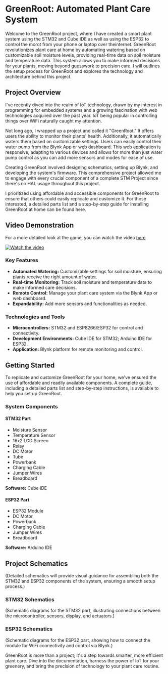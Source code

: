 # GreenRoot: Automated Plant Care System

Welcome to the GreenRoot project, where I have created a smart plant system using the STM32 and Cube IDE as well as using the ESP32 to control the morot from your phone or laptop over theinternet. GreenRoot revolutionizes plant care at home by automating watering based on customizable soil moisture levels, providing real-time data on soil moisture and temperature data. This system allows you to make informed decisions for your plants, moving beyond guesswork to precision care. I will outlines the setup process for GreenRoot and explores the technology and architecture behind this project.

## Project Overview

I've recently dived into the realm of IoT technology, drawn by my interest in programming for embedded systems and a growing fascination with web technologies acquired over the past year. IoT being popular in controlling things over WiFi naturally caught my attention.

Not long ago, I wrapped up a project and called it "GreenRoot." It offers users the ability to monitor their plants' health. Additionally, it automatically waters them based on customizable settings. Users can easily control their water pump from the Blynk App or web dashboard. This web application is responsive, adapting to various devices and allows for more than just water pump control as you can add more sensors and modes for ease of use.

Creating GreenRoot involved designing schematics, setting up Blynk, and developing the system's firmware. This comprehensive project allowed me to engage with every crucial component of a complete STM Project since there's no HAL usage throughout this project.

I prioritized using affordable and accessible components for GreenRoot to ensure that others could easily replicate and customize it. For those interested, a detailed parts list and a step-by-step guide for installing GreenRoot at home can be found here.

## Video Demonstration
For a more detailed look at the game, you can watch the video [here]((https://youtu.be/izzzgu7p95I?si=vIytle1yohXQ31FL))

[![Watch the video](http://img.youtube.com/vi/izzzgu7p95I/0.jpg)](https://youtu.be/izzzgu7p95I?si=vIytle1yohXQ31FL)

### Key Features

- **Automated Watering:** Customizable settings for soil moisture, ensuring plants receive the right amount of water.
- **Real-time Monitoring:** Track soil moisture and temperature data to make informed care decisions.
- **Remote Control:** Manage your plant care system via the Blynk App or web dashboard.
- **Expandability:** Add more sensors and functionalities as needed.

### Technologies and Tools

- **Microcontrollers:** STM32 and ESP8266/ESP32 for control and connectivity.
- **Development Environments:** Cube IDE for STM32; Arduino IDE for ESP32.
- **Application:** Blynk platform for remote monitoring and control.

## Getting Started

To replicate and customize GreenRoot for your home, we've ensured the use of affordable and readily available components. A complete guide, including a detailed parts list and step-by-step instructions, is available to help you set up GreenRoot.

### System Components

#### STM32 Part

- Moisture Sensor
- Temperature Sensor
- 16x2 LCD Screen
- Relay
- DC Motor
- Tube
- Powerbank
- Charging Cable
- Jumper Wires
- Breadboard

**Software:** Cube IDE

#### ESP32 Part

- ESP32 Module
- DC Motor
- Powerbank
- Charging Cable
- Jumper Wires
- Breadboard

**Software:** Arduino IDE

## Project Schematics

(Detailed schematics will provide visual guidance for assembling both the STM32 and ESP32 components of the system, ensuring a smooth setup process.)

### STM32 Schematics

(Schematic diagrams for the STM32 part, illustrating connections between the microcontroller, sensors, display, and actuators.)

### ESP32 Schematics

(Schematic diagrams for the ESP32 part, showing how to connect the module for WiFi connectivity and control via Blynk.)

GreenRoot is more than a project; it's a step towards smarter, more efficient plant care. Dive into the documentation, harness the power of IoT for your greenery, and bring the precision of technology to your plant care routine.
